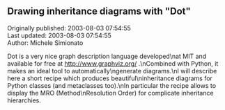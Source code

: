 ## Drawing inheritance diagrams with "Dot"  
Originally published: 2003-08-03 07:54:55  
Last updated: 2003-08-03 07:54:55  
Author: Michele Simionato  
  
Dot is a very nice graph description language developed\nat MIT and available for free at http://www.graphviz.org/ .\nCombined with Python, it makes an ideal tool to automatically\ngenerate diagrams.\nI will describe here a short recipe which produces beautiful\ninheritance diagrams for Python classes (and metaclasses too).\nIn particular the recipe allows to display the MRO (Method\nResolution Order) for complicate inheritance hierarchies.